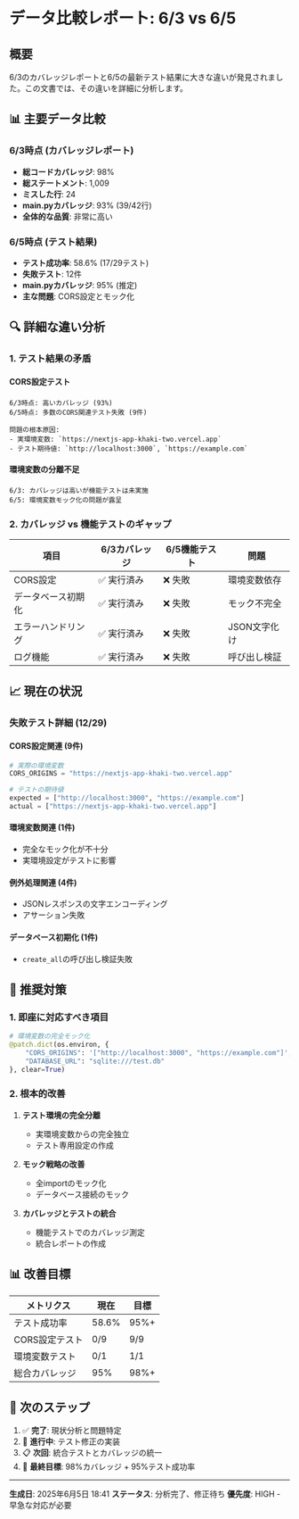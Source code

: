 # データ比較レポート: 6/3 vs 6/5

## 概要

6/3のカバレッジレポートと6/5の最新テスト結果に大きな違いが発見されました。この文書では、その違いを詳細に分析します。

## 📊 主要データ比較

### **6/3時点 (カバレッジレポート)**
- **総コードカバレッジ**: 98%
- **総ステートメント**: 1,009
- **ミスした行**: 24
- **main.pyカバレッジ**: 93% (39/42行)
- **全体的な品質**: 非常に高い

### **6/5時点 (テスト結果)**
- **テスト成功率**: 58.6% (17/29テスト)
- **失敗テスト**: 12件
- **main.pyカバレッジ**: 95% (推定)
- **主な問題**: CORS設定とモック化

## 🔍 詳細な違い分析

### **1. テスト結果の矛盾**

#### **CORS設定テスト**
```
6/3時点: 高いカバレッジ (93%)
6/5時点: 多数のCORS関連テスト失敗 (9件)

問題の根本原因:
- 実環境変数: `https://nextjs-app-khaki-two.vercel.app`
- テスト期待値: `http://localhost:3000`, `https://example.com`
```

#### **環境変数の分離不足**
```
6/3: カバレッジは高いが機能テストは未実施
6/5: 環境変数モック化の問題が露呈
```

### **2. カバレッジ vs 機能テストのギャップ**

| 項目 | 6/3カバレッジ | 6/5機能テスト | 問題 |
|------|-------------|-------------|------|
| CORS設定 | ✅ 実行済み | ❌ 失敗 | 環境変数依存 |
| データベース初期化 | ✅ 実行済み | ❌ 失敗 | モック不完全 |
| エラーハンドリング | ✅ 実行済み | ❌ 失敗 | JSON文字化け |
| ログ機能 | ✅ 実行済み | ❌ 失敗 | 呼び出し検証 |

## 📈 現在の状況

### **失敗テスト詳細 (12/29)**

#### **CORS設定関連 (9件)**
```python
# 実際の環境変数
CORS_ORIGINS = "https://nextjs-app-khaki-two.vercel.app"

# テストの期待値
expected = ["http://localhost:3000", "https://example.com"]
actual = ["https://nextjs-app-khaki-two.vercel.app"]
```

#### **環境変数関連 (1件)**
- 完全なモック化が不十分
- 実環境設定がテストに影響

#### **例外処理関連 (4件)**
- JSONレスポンスの文字エンコーディング
- アサーション失敗

#### **データベース初期化 (1件)**
- `create_all`の呼び出し検証失敗

## 🔧 推奨対策

### **1. 即座に対応すべき項目**

```python
# 環境変数の完全モック化
@patch.dict(os.environ, {
    "CORS_ORIGINS": '["http://localhost:3000", "https://example.com"]',
    "DATABASE_URL": "sqlite:///test.db"
}, clear=True)
```

### **2. 根本的改善**

1. **テスト環境の完全分離**
   - 実環境変数からの完全独立
   - テスト専用設定の作成

2. **モック戦略の改善**
   - 全importのモック化
   - データベース接続のモック

3. **カバレッジとテストの統合**
   - 機能テストでのカバレッジ測定
   - 統合レポートの作成

## 📊 改善目標

| メトリクス | 現在 | 目標 |
|----------|------|------|
| テスト成功率 | 58.6% | 95%+ |
| CORS設定テスト | 0/9 | 9/9 |
| 環境変数テスト | 0/1 | 1/1 |
| 総合カバレッジ | 95% | 98%+ |

## 🎯 次のステップ

1. ✅ **完了**: 現状分析と問題特定
2. 🔄 **進行中**: テスト修正の実装
3. 📋 **次回**: 統合テストとカバレッジの統一
4. 🎯 **最終目標**: 98%カバレッジ + 95%テスト成功率

---

**生成日**: 2025年6月5日 18:41
**ステータス**: 分析完了、修正待ち
**優先度**: HIGH - 早急な対応が必要
